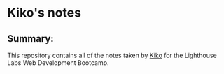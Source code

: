 # Kiko's notes
## Summary:

This repository contains all of the notes taken by [Kiko](https://github.com/kikopocampo) for the Lighthouse Labs Web Development Bootcamp. 